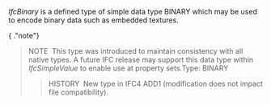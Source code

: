 _IfcBinary_ is a defined type of simple data type BINARY which may be used to encode binary data such as embedded textures.

{ .\"note\"}
> NOTE&nbsp; This type was introduced to maintain consistency with all native types. A future IFC release may support this data type within _IfcSimpleValue_ to enable use at property sets.Type: BINARY
> 
>> HISTORY&nbsp; New type in IFC4 ADD1 (modification does not impact file compatibility).


>